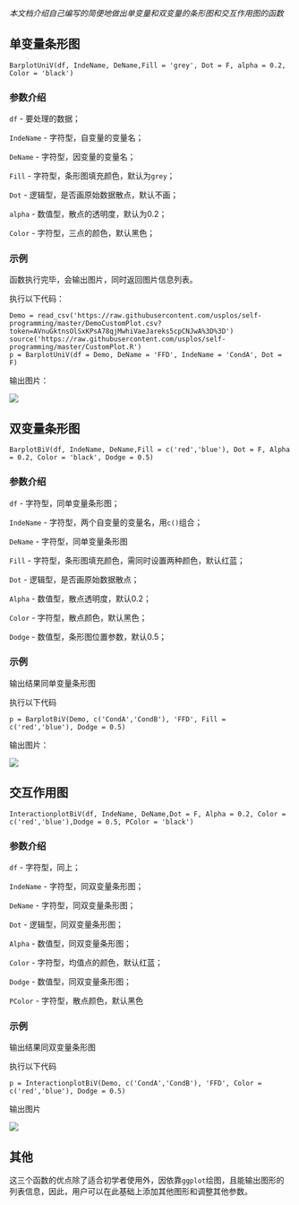 *本文档介绍自己编写的简便地做出单变量和双变量的条形图和交互作用图的函数*

## 单变量条形图

`BarplotUniV(df, IndeName, DeName,Fill = 'grey', Dot = F, alpha = 0.2, Color = 'black')`

### 参数介绍

`df` - 要处理的数据；

`IndeName` - 字符型，自变量的变量名；

`DeName` - 字符型，因变量的变量名；

`Fill` - 字符型，条形图填充颜色，默认为`grey`；

`Dot` - 逻辑型，是否画原始数据散点，默认不画；

`alpha` - 数值型，散点的透明度，默认为0.2；

`Color` - 字符型，三点的颜色，默认黑色；

### 示例

函数执行完毕，会输出图片，同时返回图片信息列表。

执行以下代码：
```
Demo = read_csv('https://raw.githubusercontent.com/usplos/self-programming/master/DemoCustomPlot.csv?token=AVnuGktnsOlSxKPsA78qjMwhiVaeJareks5cpCNJwA%3D%3D')
source('https://raw.githubusercontent.com/usplos/self-programming/master/CustomPlot.R')
p = BarplotUniV(df = Demo, DeName = 'FFD', IndeName = 'CondA', Dot = F)
```
输出图片：

<img src = 'https://github.com/usplos/self-programming/blob/master/BarplotuniV.png'>

## 双变量条形图

`BarplotBiV(df, IndeName, DeName,Fill = c('red','blue'), Dot = F, Alpha = 0.2, Color = 'black', Dodge = 0.5)`

### 参数介绍

`df` - 字符型，同单变量条形图；

`IndeName` - 字符型，两个自变量的变量名，用`c()`组合；

`DeName` - 字符型，同单变量条形图

`Fill` - 字符型，条形图填充颜色，需同时设置两种颜色，默认红蓝；

`Dot` - 逻辑型，是否画原始数据散点；

`Alpha` - 数值型，散点透明度，默认0.2；

`Color` - 字符型，散点颜色，默认黑色；

`Dodge` - 数值型，条形图位置参数，默认0.5；

### 示例

输出结果同单变量条形图

执行以下代码
```
p = BarplotBiV(Demo, c('CondA','CondB'), 'FFD', Fill = c('red','blue'), Dodge = 0.5)
```
输出图片：

<img src = 'https://github.com/usplos/self-programming/blob/master/BarplotBiV.png'>

## 交互作用图

 `InteractionplotBiV(df, IndeName, DeName,Dot = F, Alpha = 0.2, Color = c('red','blue'),Dodge = 0.5, PColor = 'black')`

### 参数介绍

`df` - 字符型，同上；

`IndeName` - 字符型，同双变量条形图；

`DeName` - 字符型，同双变量条形图；

`Dot` - 逻辑型，同双变量条形图；

`Alpha` - 数值型，同双变量条形图；

`Color` - 字符型，均值点的颜色，默认红蓝；

`Dodge` - 数值型，同双变量条形图；

`PColor` - 字符型，散点颜色，默认黑色

### 示例

输出结果同双变量条形图

执行以下代码
```
p = InteractionplotBiV(Demo, c('CondA','CondB'), 'FFD', Color = c('red','blue'), Dodge = 0.5)
```
输出图片

<img src = 'https://github.com/usplos/self-programming/blob/master/InteractionPlot.png'>

## 其他

这三个函数的优点除了适合初学者使用外，因依靠`ggplot`绘图，且能输出图形的列表信息，因此，用户可以在此基础上添加其他图形和调整其他参数。

